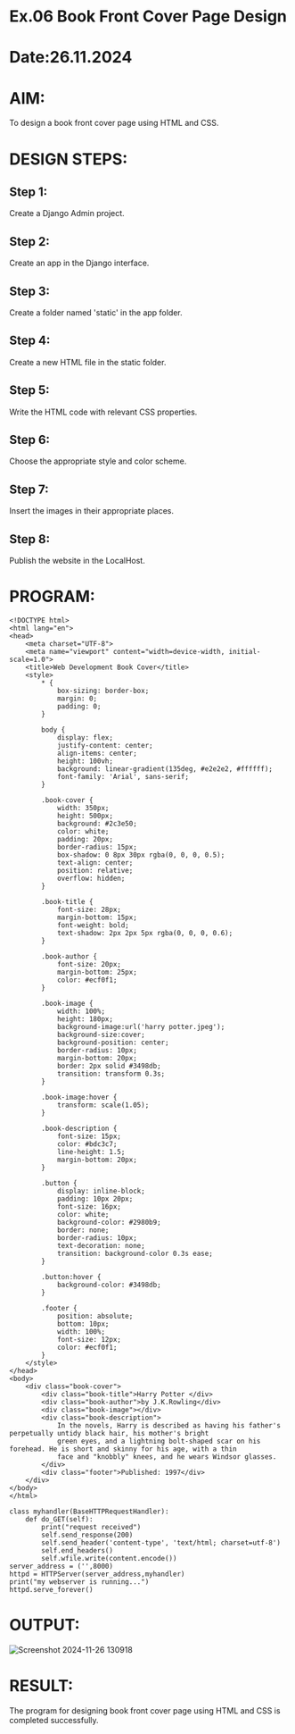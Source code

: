 # Ex.06 Book Front Cover Page Design
# Date:26.11.2024
# AIM:
To design a book front cover page using HTML and CSS.

# DESIGN STEPS:
## Step 1:
Create a Django Admin project.

## Step 2:
Create an app in the Django interface.

## Step 3:
Create a folder named 'static' in the app folder.

## Step 4:
Create a new HTML file in the static folder.

## Step 5:
Write the HTML code with relevant CSS properties.

## Step 6:
Choose the appropriate style and color scheme.

## Step 7:
Insert the images in their appropriate places.

## Step 8:
Publish the website in the LocalHost.

# PROGRAM:
```
<!DOCTYPE html>
<html lang="en">
<head>
    <meta charset="UTF-8">
    <meta name="viewport" content="width=device-width, initial-scale=1.0">
    <title>Web Development Book Cover</title>
    <style>
        * {
            box-sizing: border-box;
            margin: 0;
            padding: 0;
        }

        body {
            display: flex; 
            justify-content: center;
            align-items: center;
            height: 100vh;
            background: linear-gradient(135deg, #e2e2e2, #ffffff);
            font-family: 'Arial', sans-serif;
        }

        .book-cover {
            width: 350px;
            height: 500px;
            background: #2c3e50;
            color: white;
            padding: 20px;
            border-radius: 15px;
            box-shadow: 0 8px 30px rgba(0, 0, 0, 0.5);
            text-align: center;
            position: relative;
            overflow: hidden;
        }

        .book-title {
            font-size: 28px;
            margin-bottom: 15px;
            font-weight: bold;
            text-shadow: 2px 2px 5px rgba(0, 0, 0, 0.6);
        }

        .book-author {
            font-size: 20px;
            margin-bottom: 25px;
            color: #ecf0f1;
        }

        .book-image {
            width: 100%;
            height: 180px;
            background-image:url('harry potter.jpeg');
            background-size:cover;
            background-position: center;
            border-radius: 10px;
            margin-bottom: 20px;
            border: 2px solid #3498db;
            transition: transform 0.3s;
        }

        .book-image:hover {
            transform: scale(1.05);
        }

        .book-description {
            font-size: 15px;
            color: #bdc3c7;
            line-height: 1.5;
            margin-bottom: 20px;
        }

        .button {
            display: inline-block;
            padding: 10px 20px;
            font-size: 16px;
            color: white;
            background-color: #2980b9;
            border: none;
            border-radius: 10px;
            text-decoration: none;
            transition: background-color 0.3s ease;
        }

        .button:hover {
            background-color: #3498db;
        }

        .footer {
            position: absolute;
            bottom: 10px;
            width: 100%;
            font-size: 12px;
            color: #ecf0f1;
        }
    </style>
</head>
<body>
    <div class="book-cover">
        <div class="book-title">Harry Potter </div>
        <div class="book-author">by J.K.Rowling</div>
        <div class="book-image"></div>
        <div class="book-description">
            In the novels, Harry is described as having his father's perpetually untidy black hair, his mother's bright 
            green eyes, and a lightning bolt-shaped scar on his forehead. He is short and skinny for his age, with a thin 
            face and "knobbly" knees, and he wears Windsor glasses.
        </div>
        <div class="footer">Published: 1997</div>
    </div>
</body>
</html>
```
```
class myhandler(BaseHTTPRequestHandler):
    def do_GET(self):
        print("request received")
        self.send_response(200)
        self.send_header('content-type', 'text/html; charset=utf-8')
        self.end_headers()
        self.wfile.write(content.encode())
server_address = ('',8000)
httpd = HTTPServer(server_address,myhandler)
print("my webserver is running...")
httpd.serve_forever()
```
# OUTPUT:
![Screenshot 2024-11-26 130918](https://github.com/user-attachments/assets/ccaecd51-52fe-4777-8469-5899f9d4eea9)


# RESULT:
The program for designing book front cover page using HTML and CSS is completed successfully.
